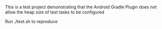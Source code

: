 This is a test project demonstrating that the Android Gradle Plugin does not allow the heap size of test tasks to be configured

Run ./test.sh to reproduce
